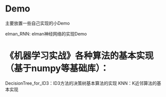# Demo
主要放置一些自己实现的小Demo

elman_RNN: elman神经网络的实现Demo 

# 《机器学习实战》各种算法的基本实现（基于numpy等基础库）：

DecisionTree_for_ID3：ID3方法的决策树基本算法的实现
KNN：K近邻算法的基本实现
